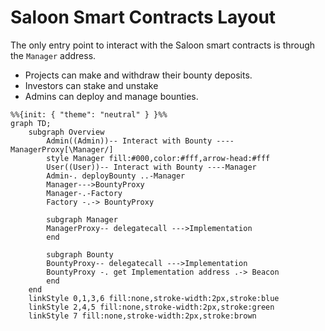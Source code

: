 # Saloon Smart Contracts Layout

The only entry point to interact with the Saloon smart contracts is through the `Manager` address.

- Projects can make and withdraw their bounty deposits.
- Investors can stake and unstake
- Admins can deploy and manage bounties.

```mermaid
%%{init: { "theme": "neutral" } }%%
graph TD;
    subgraph Overview
        Admin((Admin))-- Interact with Bounty ----ManagerProxy[\Manager/]
        style Manager fill:#000,color:#fff,arrow-head:#fff
        User((User))-- Interact with Bounty ----Manager
        Admin-. deployBounty ..-Manager
        Manager--->BountyProxy
        Manager-.-Factory
        Factory -.-> BountyProxy

        subgraph Manager
        ManagerProxy-- delegatecall --->Implementation
        end

        subgraph Bounty
        BountyProxy-- delegatecall --->Implementation
        BountyProxy -. get Implementation address .-> Beacon
        end
    end
    linkStyle 0,1,3,6 fill:none,stroke-width:2px,stroke:blue
    linkStyle 2,4,5 fill:none,stroke-width:2px,stroke:green
    linkStyle 7 fill:none,stroke-width:2px,stroke:brown

```

<style>
    #L-Manager-BountyProxy.arrowheadPath {
         fill:red !important;
    }
</style>
